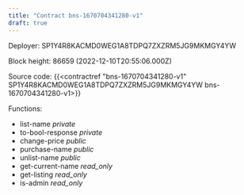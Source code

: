 ```yaml
---
title: "Contract bns-1670704341280-v1"
draft: true
---
```

Deployer: SP1Y4R8KACMD0WEG1A8TDPQ7ZXZRM5JG9MKMGY4YW


 



Block height: 86659 (2022-12-10T20:55:06.000Z)

Source code: {{<contractref "bns-1670704341280-v1" SP1Y4R8KACMD0WEG1A8TDPQ7ZXZRM5JG9MKMGY4YW bns-1670704341280-v1>}}

Functions:

* list-name _private_
* to-bool-response _private_
* change-price _public_
* purchase-name _public_
* unlist-name _public_
* get-current-name _read_only_
* get-listing _read_only_
* is-admin _read_only_
